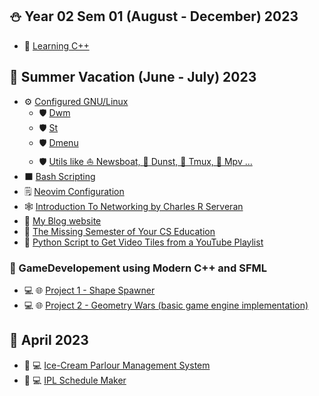 ## ⛄ Year 02 Sem 01 (August - December) 2023

<!-- 🛠️ 🗡️ ⚔️ 💣 🪃 🏹 🛡️ 🪚 🔧 🪛 🔩 ⚙️ 🗜️ ⚖️ 🔗 ⛓️ 🪝 🧰 🧲 🪜 -->
<!-- - 🔗 [Start working on my personal game]() -->
<!-- - 🔗 [Decentralised audio video text communication]() -->
<!-- - 🔗 [Weechat]() -->
<!-- - 🪜 [Minecraft Clone]() -->
<!-- - 🔗 [Hardcore Neovim]() -->
<!-- - 🔗 [GSoC 2024]() -->
<!-- - 🔗 [Contributing To Libreoffice]() -->

- 🔗 [Learning C++](https://github.com/gautamsahil1947/cpp/tree/main)

## 🌻 Summer Vacation (June - July) 2023

- ⚙️ [Configured GNU/Linux](https://github.com/gautamsahil1947)
  - 🛡️ [Dwm](https://github.com/gautamsahil1947/dwm)
  - 🛡️ [St](https://github.com/gautamsahil1947/st)
  - 🛡️ [Dmenu](https://github.com/gautamsahil1947/dmenu)
  - 🛡️ [Utils like ⛵ Newsboat, 🔔 Dunst, 🚀 Tmux, 🎥 Mpv ...](https://github.com/gautamsahil1947/utils)
- ⬛ [Bash Scripting](https://github.com/gautamsahil1947/studies/tree/main/notes/01-bashScripting)
- 🗒️ [Neovim Configuration](https://github.com/gautamsahil1947/nvim)
- 🕸 [Introduction To Networking by Charles R Serveran](https://github.com/gautamsahil1947/gautamsahil1947/blob/main/Misc/introduction-to-networking.pdf)
- 📝 [My Blog website](https://gautamsahil1947.github.io)
- 👣 [The Missing Semester of Your CS Education](https://missing.csail.mit.edu/)
- 🐍 [Python Script to Get Video Tiles from a YouTube Playlist](https://github.com/gautamsahil1947/gautamsahil1947/blob/main/Misc/youtubeScript.py)

### 🚗 GameDevelopement using Modern C++ and SFML

- 💻 🌐 [Project 1 - Shape Spawner](https://github.com/gautamsahil1947/project1)
- 💻 🌐 [Project 2 - Geometry Wars (basic game engine implementation)](https://github.com/gautamsahil1947/geometry-wars)

## 🌺 April 2023

- 🍦 💻 [Ice-Cream Parlour Management System](https://github.com/gautamsahil1947/icecream-parlour-management-system)
- 🏏 💻 [IPL Schedule Maker](https://github.com/gautamsahil1947/ipl)
